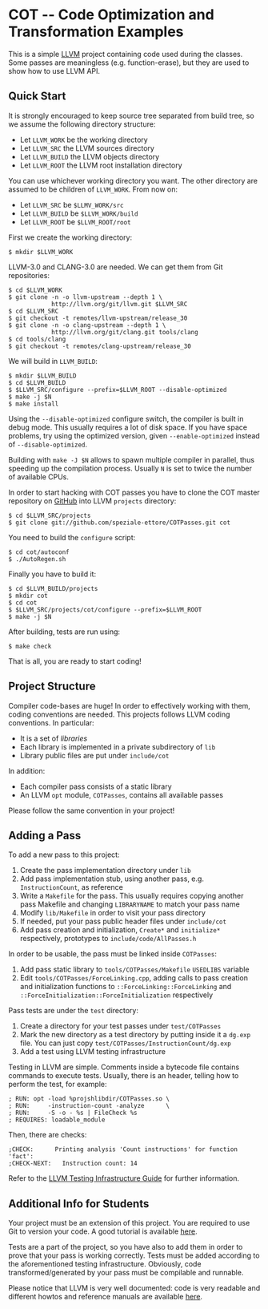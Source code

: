 
COT -- Code Optimization and Transformation Examples
====================================================

This is a simple [LLVM][www/llvm] project containing code used during the
classes. Some passes are meaningless (e.g. function-erase), but they are used to
show how to use LLVM API.

Quick Start
-----------

It is strongly encouraged to keep source tree separated from build tree, so we
assume the following directory structure:

* Let `LLVM_WORK` be the working directory
* Let `LLVM_SRC` the LLVM sources directory
* Let `LLVM_BUILD` the LLVM objects directory
* Let `LLVM_ROOT` the LLVM root installation directory

You can use whichever working directory you want. The other directory are
assumed to be children of `LLVM_WORK`. From now on:

* Let `LLVM_SRC` be `$LLMV_WORK/src`
* Let `LLVM_BUILD` be `$LLVM_WORK/build`
* Let `LLVM_ROOT` be `$LLVM_ROOT/root`

First we create the working directory:

    $ mkdir $LLVM_WORK

LLVM-3.0 and CLANG-3.0 are needed. We can get them from Git repositories:

    $ cd $LLVM_WORK
    $ git clone -n -o llvm-upstream --depth 1 \
                http://llvm.org/git/llvm.git $LLVM_SRC
    $ cd $LLVM_SRC
    $ git checkout -t remotes/llvm-upstream/release_30
    $ git clone -n -o clang-upstream --depth 1 \
                http://llvm.org/git/clang.git tools/clang
    $ cd tools/clang
    $ git checkout -t remotes/clang-upstream/release_30

We will build in `LLVM_BUILD`:

    $ mkdir $LLVM_BUILD
    $ cd $LLVM_BUILD
    $ $LLVM_SRC/configure --prefix=$LLVM_ROOT --disable-optimized
    $ make -j $N
    $ make install

Using the `--disable-optimized` configure switch, the compiler is built in debug
mode. This usually requires a lot of disk space. If you have space problems, try
using the optimized version, given `--enable-optimized` instead of
`--disable-optimized`.

Building with `make -J $N` allows to spawn multiple compiler in parallel, thus
speeding up the compilation process. Usually `N` is set to twice the number of
available CPUs.

In order to start hacking with COT passes you have to clone the COT master
repository on [GitHub][www/cotRepository] into LLVM `projects` directory:

    $ cd $LLVM_SRC/projects
    $ git clone git://github.com/speziale-ettore/COTPasses.git cot

You need to build the `configure` script:

    $ cd cot/autoconf
    $ ./AutoRegen.sh

Finally you have to build it:

    $ cd $LLVM_BUILD/projects
    $ mkdir cot
    $ cd cot
    $ $LLVM_SRC/projects/cot/configure --prefix=$LLVM_ROOT
    $ make -j $N

After building, tests are run using:

    $ make check

That is all, you are ready to start coding!

Project Structure
-----------------

Compiler code-bases are huge! In order to effectively working with them, coding
conventions are needed. This projects follows LLVM coding conventions. In
particular:

* It is a set of _libraries_
* Each library is implemented in a private subdirectory of `lib`
* Library public files are put under `include/cot`

In addition:

* Each compiler pass consists of a static library
* An LLVM `opt` module, `COTPasses`, contains all available passes

Please follow the same convention in your project!

Adding a Pass
-------------

To add a new pass to this project:

1. Create the pass implementation directory under `lib`
2. Add pass implementation stub, using another pass, e.g. `InstructionCount`, as
   reference
3. Write a `Makefile` for the pass. This usually requires copying another pass
   Makefile and changing `LIBRARYNAME` to match your pass name
4. Modify `lib/Makefile` in order to visit your pass directory
5. If needed, put your pass public header files under `include/cot`
6. Add pass creation and initialization, `Create*` and `initialize*`
   respectively, prototypes to `include/code/AllPasses.h`

In order to be usable, the pass must be linked inside `COTPasses`:

1. Add pass static library to `tools/COTPasses/Makefile` `USEDLIBS` variable
2. Edit `tools/COTPasses/ForceLinking.cpp`, adding calls to pass creation and
   initialization functions to `::ForceLinking::ForceLinking` and
   `::ForceInitialization::ForceInitialization` respectively

Pass tests are under the `test` directory:

1. Create a directory for your test passes under `test/COTPasses`
2. Mark the new directory as a test directory by putting inside it a `dg.exp`
   file. You can just copy `test/COTPasses/InstructionCount/dg.exp`
3. Add a test using LLVM testing infrastructure

Testing in LLVM are simple. Comments inside a bytecode file contains commands to
execute tests. Usually, there is an header, telling how to perform the test, for
example:

    ; RUN: opt -load %projshlibdir/COTPasses.so \
    ; RUN:     -instruction-count -analyze      \
    ; RUN:     -S -o - %s | FileCheck %s
    ; REQUIRES: loadable_module

Then, there are checks:

    ;CHECK:      Printing analysis 'Count instructions' for function 'fact':
    ;CHECK-NEXT:   Instruction count: 14

Refer to the [LLVM Testing Infrastructure Guide][www/llvmTest] for further
information.

Additional Info for Students
----------------------------

Your project must be an extension of this project. You are required to use Git
to version your code. A good tutorial is available [here][www/proGit].

Tests are a part of the project, so you have also to add them in order to prove
that your pass is working correctly. Tests must be added according to the
aforementioned testing infrastructure. Obviously, code transformed/generated by
your pass must be compilable and runnable.

Please notice that LLVM is very well documented: code is very readable and
different howtos and reference manuals are available [here][www/llvmDoc].

[www/llvm]:          http://www.llvm.org
[www/llvmDoc]:       http://llvm.org/releases/3.0/docs/index.html
[www/llvmTest]:      http://llvm.org/releases/3.0/docs/TestingGuide.html
[www/proGit]:        http://progit.org/book
[www/cotRepository]: https://github.com/speziale-ettore/COTPasses
